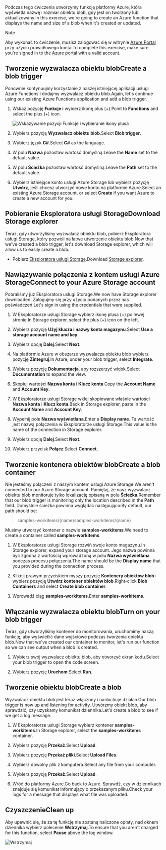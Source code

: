 <span data-ttu-id="05595-101">Podczas tego ćwiczenia utworzymy funkcję platformy Azure, która wyświetla nazwę i rozmiar obiektu blob, gdy jest on tworzony lub aktualizowany.</span><span class="sxs-lookup"><span data-stu-id="05595-101">In this exercise, we're going to create an Azure function that displays the name and size of a blob when it's created or updated.</span></span> 

> [!NOTE]
> <span data-ttu-id="05595-102">Aby wykonać to ćwiczenie, musisz zalogować się w witrynie [Azure Portal](https://portal.azure.com/) przy użyciu prawidłowego konta.</span><span class="sxs-lookup"><span data-stu-id="05595-102">To complete this exercise, make sure you're signed in to the [Azure portal](https://portal.azure.com/) with a valid account.</span></span>

## <a name="create-a-blob-trigger"></a><span data-ttu-id="05595-103">Tworzenie wyzwalacza obiektu blob</span><span class="sxs-lookup"><span data-stu-id="05595-103">Create a blob trigger</span></span>

<span data-ttu-id="05595-104">Ponownie kontynuujmy korzystanie z naszej istniejącej aplikacji usługi Azure Functions i dodajmy wyzwalacz obiektu blob.</span><span class="sxs-lookup"><span data-stu-id="05595-104">Again, let's continue using our existing Azure Functions application and add a blob trigger.</span></span>

1. <span data-ttu-id="05595-105">Wskaż pozycję **Funkcje** i wybierz ikonę plus (+).</span><span class="sxs-lookup"><span data-stu-id="05595-105">Point to **Functions** and select the plus (+) icon.</span></span>

    ![Wskazywanie pozycji Funkcje i wybieranie ikony plusa](../media-drafts/4-hover-function.png)

1. <span data-ttu-id="05595-107">Wybierz pozycję **Wyzwalacz obiektu blob**.</span><span class="sxs-lookup"><span data-stu-id="05595-107">Select **Blob trigger**.</span></span>

1. <span data-ttu-id="05595-108">Wybierz język **C#**.</span><span class="sxs-lookup"><span data-stu-id="05595-108">Select **C#** as the language.</span></span> 

1. <span data-ttu-id="05595-109">W polu **Nazwa** pozostaw wartość domyślną.</span><span class="sxs-lookup"><span data-stu-id="05595-109">Leave the **Name** set to the default value.</span></span>

1. <span data-ttu-id="05595-110">W polu **Ścieżka** pozostaw wartość domyślną.</span><span class="sxs-lookup"><span data-stu-id="05595-110">Leave the **Path** set to the default value.</span></span>

1. <span data-ttu-id="05595-111">Wybierz istniejące konto usługi Azure Storage lub wybierz pozycję **Utwórz**, jeśli chcesz utworzyć nowe konto na platformie Azure.</span><span class="sxs-lookup"><span data-stu-id="05595-111">Select an existing Azure Storage account, or select **Create** if you want Azure to create a new account for you.</span></span>

## <a name="download-storage-explorer"></a><span data-ttu-id="05595-112">Pobieranie Eksploratora usługi Storage</span><span class="sxs-lookup"><span data-stu-id="05595-112">Download Storage explorer</span></span>

<span data-ttu-id="05595-113">Teraz, gdy utworzyliśmy wyzwalacz obiektu blob, pobierz Eksploratora usługi Storage, który pozwoli na łatwe utworzenie obiektu blob.</span><span class="sxs-lookup"><span data-stu-id="05595-113">Now that we've created a blob trigger, let's download Storage explorer, which will allow us to easily create a blob.</span></span>

- <span data-ttu-id="05595-114">Pobierz [Eksploratora usługi Storage](http://storageexplorer.com).</span><span class="sxs-lookup"><span data-stu-id="05595-114">Download [Storage explorer](http://storageexplorer.com).</span></span>

## <a name="connect-to-your-azure-storage-account"></a><span data-ttu-id="05595-115">Nawiązywanie połączenia z kontem usługi Azure Storage</span><span class="sxs-lookup"><span data-stu-id="05595-115">Connect to your Azure Storage account</span></span>

<span data-ttu-id="05595-116">Pobraliśmy już Eksploratora usługi Storage.</span><span class="sxs-lookup"><span data-stu-id="05595-116">We now have Storage explorer downloaded.</span></span> <span data-ttu-id="05595-117">Zalogujmy się przy użyciu podanych przez nas poświadczeń.</span><span class="sxs-lookup"><span data-stu-id="05595-117">Let's sign in using the credentials that were supplied.</span></span>

1. <span data-ttu-id="05595-118">W Eksploratorze usługi Storage wybierz ikonę plusa (+) po lewej stronie.</span><span class="sxs-lookup"><span data-stu-id="05595-118">In Storage explorer, select the plus (+) icon on the left.</span></span>

1. <span data-ttu-id="05595-119">Wybierz pozycję **Użyj klucza i nazwy konta magazynu**.</span><span class="sxs-lookup"><span data-stu-id="05595-119">Select **Use a storage account name and key**.</span></span>

1. <span data-ttu-id="05595-120">Wybierz opcję **Dalej**.</span><span class="sxs-lookup"><span data-stu-id="05595-120">Select **Next**.</span></span>

1. <span data-ttu-id="05595-121">Na platformie Azure w obszarze wyzwalacza obiektu blob wybierz pozycję **Zintegruj**.</span><span class="sxs-lookup"><span data-stu-id="05595-121">In Azure, under your blob trigger, select **Integrate**.</span></span>

1. <span data-ttu-id="05595-122">Wybierz pozycję **Dokumentacja**, aby rozszerzyć widok.</span><span class="sxs-lookup"><span data-stu-id="05595-122">Select **Documentation** to expand the view.</span></span>

1. <span data-ttu-id="05595-123">Skopiuj wartości **Nazwa konta** i **Klucz konta**.</span><span class="sxs-lookup"><span data-stu-id="05595-123">Copy the **Account Name** and **Account Key**.</span></span>

1. <span data-ttu-id="05595-124">W Eksploratorze usługi Storage wklej skopiowane właśnie wartości **Nazwa konta** i **Klucz konta**.</span><span class="sxs-lookup"><span data-stu-id="05595-124">Back in Storage explorer, paste in the **Account Name** and **Account Key**.</span></span>

1. <span data-ttu-id="05595-125">Wypełnij pole **Nazwa wyświetlana**.</span><span class="sxs-lookup"><span data-stu-id="05595-125">Enter a **Display name**.</span></span> <span data-ttu-id="05595-126">Ta wartość jest nazwą połączenia w Eksploratorze usługi Storage.</span><span class="sxs-lookup"><span data-stu-id="05595-126">This value is the name of the connection in Storage explorer.</span></span>

1. <span data-ttu-id="05595-127">Wybierz opcję **Dalej**.</span><span class="sxs-lookup"><span data-stu-id="05595-127">Select **Next**.</span></span>

1. <span data-ttu-id="05595-128">Wybierz przycisk **Połącz**.</span><span class="sxs-lookup"><span data-stu-id="05595-128">Select **Connect**.</span></span> 

## <a name="create-a-blob-container"></a><span data-ttu-id="05595-129">Tworzenie kontenera obiektów blob</span><span class="sxs-lookup"><span data-stu-id="05595-129">Create a blob container</span></span>

<span data-ttu-id="05595-130">Nie jesteśmy połączeni z naszym kontem usługi Azure Storage.</span><span class="sxs-lookup"><span data-stu-id="05595-130">We aren't connected to our Azure Storage account.</span></span> <span data-ttu-id="05595-131">Pamiętaj, że nasz wyzwalacz obiektu blob monitoruje tylko lokalizację opisaną w polu **Ścieżka**.</span><span class="sxs-lookup"><span data-stu-id="05595-131">Remember that our blob trigger is monitoring only the location described in the **Path** field.</span></span> <span data-ttu-id="05595-132">Domyślnie ścieżka powinna wyglądać następująco:</span><span class="sxs-lookup"><span data-stu-id="05595-132">By default, our path should be:</span></span>

> <span data-ttu-id="05595-133">samples-workitems/{name}</span><span class="sxs-lookup"><span data-stu-id="05595-133">samples-workitems/{name}</span></span>

<span data-ttu-id="05595-134">Musimy utworzyć kontener o nazwie **samples-workitems**.</span><span class="sxs-lookup"><span data-stu-id="05595-134">We need to create a container called **samples-workitems**.</span></span>

1. <span data-ttu-id="05595-135">W Eksploratorze usługi Storage rozwiń swoje konto magazynu.</span><span class="sxs-lookup"><span data-stu-id="05595-135">In Storage explorer, expand your storage account.</span></span> <span data-ttu-id="05595-136">Jego nazwa powinna być zgodna z wartością wprowadzoną w polu **Nazwa wyświetlana** podczas procesu połączenia.</span><span class="sxs-lookup"><span data-stu-id="05595-136">The name should be the **Display name** that you provided during the connection process.</span></span>

1. <span data-ttu-id="05595-137">Kliknij prawym przyciskiem myszy pozycję **Kontenery obiektów blob** i wybierz pozycję **Utwórz kontener obiektów blob**.</span><span class="sxs-lookup"><span data-stu-id="05595-137">Right-click **Blob Containers** and select **Create blob container**.</span></span>

1. <span data-ttu-id="05595-138">Wprowadź ciąg **samples-workitems**.</span><span class="sxs-lookup"><span data-stu-id="05595-138">Enter **samples-workitems**.</span></span>

## <a name="turn-on-your-blob-trigger"></a><span data-ttu-id="05595-139">Włączanie wyzwalacza obiektu blob</span><span class="sxs-lookup"><span data-stu-id="05595-139">Turn on your blob trigger</span></span>

<span data-ttu-id="05595-140">Teraz, gdy utworzyliśmy kontener do monitorowania, uruchomimy naszą funkcję, aby wyświetlić dane wyjściowe podczas tworzenia obiektu blob.</span><span class="sxs-lookup"><span data-stu-id="05595-140">Now that we've created our container to monitor, let's run our function so we can see output when a blob is created.</span></span>

1. <span data-ttu-id="05595-141">Wybierz swój wyzwalacz obiektu blob, aby otworzyć ekran kodu.</span><span class="sxs-lookup"><span data-stu-id="05595-141">Select your blob trigger to open the code screen.</span></span>

1. <span data-ttu-id="05595-142">Wybierz pozycję **Uruchom**.</span><span class="sxs-lookup"><span data-stu-id="05595-142">Select **Run**.</span></span>

## <a name="create-a-blob"></a><span data-ttu-id="05595-143">Tworzenie obiektu blob</span><span class="sxs-lookup"><span data-stu-id="05595-143">Create a blob</span></span>

<span data-ttu-id="05595-144">Wyzwalacz obiektu blob jest teraz włączony i nasłuchuje działań.</span><span class="sxs-lookup"><span data-stu-id="05595-144">Our blob trigger is now up and listening for activity.</span></span> <span data-ttu-id="05595-145">Utwórzmy obiekt blob, aby sprawdzić, czy uzyskamy komunikat dziennika.</span><span class="sxs-lookup"><span data-stu-id="05595-145">Let's create a blob to see if we get a log message.</span></span>

1. <span data-ttu-id="05595-146">W Eksploratorze usługi Storage wybierz kontener **samples-workitems**.</span><span class="sxs-lookup"><span data-stu-id="05595-146">In Storage explorer, select the **samples-workitems** container.</span></span>

1. <span data-ttu-id="05595-147">Wybierz pozycję **Przekaż**.</span><span class="sxs-lookup"><span data-stu-id="05595-147">Select **Upload**.</span></span> 

1. <span data-ttu-id="05595-148">Wybierz pozycję **Przekaż pliki**.</span><span class="sxs-lookup"><span data-stu-id="05595-148">Select **Upload Files**.</span></span>

1. <span data-ttu-id="05595-149">Wybierz dowolny plik z komputera.</span><span class="sxs-lookup"><span data-stu-id="05595-149">Select any file from your computer.</span></span>

1. <span data-ttu-id="05595-150">Wybierz pozycję **Przekaż**.</span><span class="sxs-lookup"><span data-stu-id="05595-150">Select **Upload**.</span></span>

1. <span data-ttu-id="05595-151">Wróć do platformy Azure.</span><span class="sxs-lookup"><span data-stu-id="05595-151">Go back to Azure.</span></span> <span data-ttu-id="05595-152">Sprawdź, czy w dziennikach znajduje się komunikat informujący o przekazanym pliku.</span><span class="sxs-lookup"><span data-stu-id="05595-152">Check your logs for a message that displays what file was uploaded.</span></span>

## <a name="clean-up"></a><span data-ttu-id="05595-153">Czyszczenie</span><span class="sxs-lookup"><span data-stu-id="05595-153">Clean up</span></span>

<span data-ttu-id="05595-154">Aby upewnić się, że za tę funkcję nie zostaną naliczone opłaty, nad oknem dziennika wybierz polecenie **Wstrzymaj**.</span><span class="sxs-lookup"><span data-stu-id="05595-154">To ensure that you aren't charged for this function, select **Pause** above the log window.</span></span>

![Wstrzymaj](../media-drafts/4-pause-timer.png)


